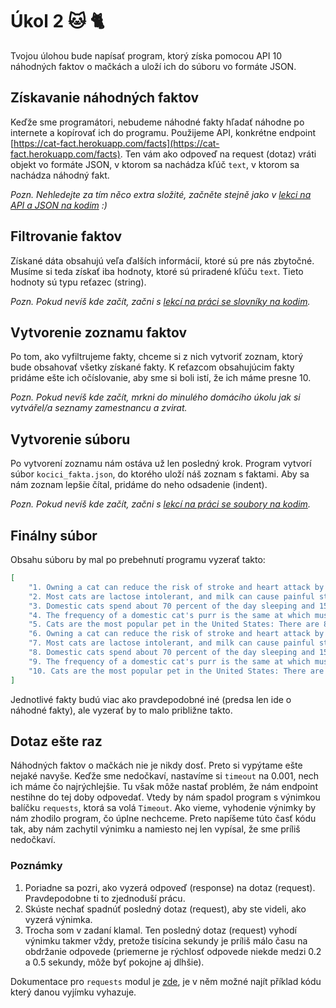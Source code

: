 # Úkol 2 🐱 🐈

Tvojou úlohou bude napísať program, ktorý získa pomocou API 10 náhodných faktov o mačkách a uloží ich do súboru vo formáte JSON.

## Získavanie náhodných faktov

Keďže sme programátori, nebudeme náhodné fakty hľadať náhodne po internete a kopírovať ich do programu. Použijeme API, konkrétne endpoint [https://cat-fact.herokuapp.com/facts](https://cat-fact.herokuapp.com/facts). Ten vám ako odpoveď na request (dotaz) vráti objekt vo formáte JSON, v ktorom sa nachádza kľúč `text`, v ktorom sa nachádza náhodný fakt.

*Pozn. Nehledejte za tím něco extra složité, začněte stejně jako v [lekci na API a JSON na kodim](https://kodim.cz/czechitas/uvod-do-progr-2/uvod-do-programovani-2/json/json-api) :)*

## Filtrovanie faktov

Získané dáta obsahujú veľa ďalších informácií, ktoré sú pre nás zbytočné. Musíme si teda získať iba hodnoty, ktoré sú priradené kľúču `text`. Tieto hodnoty sú typu reťazec (string).

*Pozn. Pokud nevíš kde začít, začni s [lekcí na práci se slovníky na kodim](https://kodim.cz/czechitas/uvod-do-progr-2/uvod-do-programovani-2/slovniky/slovniky).*

## Vytvorenie zoznamu faktov

Po tom, ako vyfiltrujeme fakty, chceme si z nich vytvoriť zoznam, ktorý bude obsahovať všetky získané fakty. K reťazcom obsahujúcim fakty pridáme ešte ich očíslovanie, aby sme si boli istí, že ich máme presne 10.

*Pozn. Pokud nevíš kde začít, mrkni do minulého domácího úkolu jak si vytvářel/a seznamy zamestnancu a zvirat.*

## Vytvorenie súboru

Po vytvorení zoznamu nám ostáva už len posledný krok. Program vytvorí súbor `kocici_fakta.json`, do ktorého uloží náš zoznam s faktami. Aby sa nám zoznam lepšie čítal, pridáme do neho odsadenie (indent).

*Pozn. Pokud nevíš kde začít, začni s [lekcí na práci se soubory na kodim](https://kodim.cz/czechitas/uvod-do-progr-2/uvod-do-programovani-2/soubory/cteni-souboru).*

## Finálny súbor

Obsahu súboru by mal po prebehnutí programu vyzerať takto:

```json
[
    "1. Owning a cat can reduce the risk of stroke and heart attack by a third.",
    "2. Most cats are lactose intolerant, and milk can cause painful stomach cramps and diarrhea. It's best to forego the milk and just give your cat the standard: clean, cool drinking water.",
    "3. Domestic cats spend about 70 percent of the day sleeping and 15 percent of the day grooming.",
    "4. The frequency of a domestic cat's purr is the same at which muscles and bones repair themselves.",
    "5. Cats are the most popular pet in the United States: There are 88 million pet cats and 74 million dogs.",
    "6. Owning a cat can reduce the risk of stroke and heart attack by a third.",
    "7. Most cats are lactose intolerant, and milk can cause painful stomach cramps and diarrhea. It's best to forego the milk and just give your cat the standard: clean, cool drinking water.",
    "8. Domestic cats spend about 70 percent of the day sleeping and 15 percent of the day grooming.",
    "9. The frequency of a domestic cat's purr is the same at which muscles and bones repair themselves.",
    "10. Cats are the most popular pet in the United States: There are 88 million pet cats and 74 million dogs."
]
```

Jednotlivé fakty budú viac ako pravdepodobné iné (predsa len ide o náhodné fakty), ale vyzerať by to malo približne takto.

## Dotaz ešte raz

Náhodných faktov o mačkách nie je nikdy dosť. Preto si vypýtame ešte nejaké navyše. Keďže sme nedočkaví, nastavíme si `timeout` na 0.001, nech ich máme čo najrýchlejšie. Tu však môže nastať problém, že nám endpoint nestihne do tej doby odpovedať. Vtedy by nám spadol program s výnimkou balíčku `requests`, ktorá sa volá `Timeout`. Ako vieme, vyhodenie výnimky by nám zhodilo program, čo úplne nechceme. Preto napíšeme túto časť kódu tak, aby nám zachytil výnimku a namiesto nej len vypísal, že sme príliš nedočkaví.

### Poznámky

1. Poriadne sa pozri, ako vyzerá odpoveď (response) na dotaz (request). Pravdepodobne ti to zjednoduší prácu.
2. Skúste nechať spadnúť posledný dotaz (request), aby ste videli, ako vyzerá výnimka.
3. Trocha som v zadaní klamal. Ten posledný dotaz (request) vyhodí výnimku takmer vždy, pretože tisícina sekundy je príliš málo času na obdržanie odpovede (priemerne je rýchlosť odpovede niekde medzi 0.2 a 0.5 sekundy, môže byť pokojne aj dlhšie).

Dokumentace pro `requests` modul je [zde](https://requests.readthedocs.io/en/latest/user/quickstart/), je v něm možné najít příklad kódu který danou vyjímku vyhazuje.
